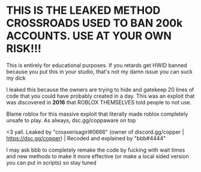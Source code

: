 # THIS IS THE LEAKED METHOD CROSSROADS USED TO BAN 200k ACCOUNTS. USE AT YOUR OWN RISK!!!

This is entirely for educational purposes. If you retards get HWID banned because you put this in your studio, that's not my damn issue you can suck my dick

I leaked this because the owners are trying to hide and gatekeep 20 lines of code that you could have probably created in a day. This was an exploit that was discovered in **2016** that ROBLOX THEMSELVES told people to not use.

Blame roblox for this massive exploit that literally made roblox completely unsafe to play. As always, dsc.gg/coppaware on top

<3 yall. Leaked by "croaxerisagirl#0666" (owner of discord.gg/copper | https://dsc.gg/copper) | Recoded and explained by "bbb#4444"

I may ask bbb to completely remake the code by fucking with wait times and new methods to make it more effective (or make a local sided version you can put in scripts) so stay tuned
